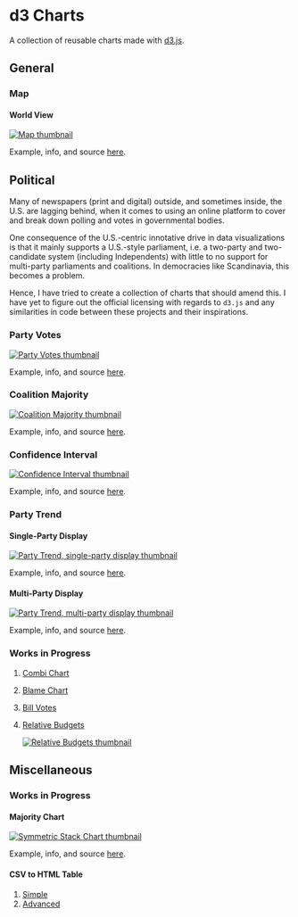 d3 Charts
=========
A collection of reusable charts made with [d3.js][d3].

General
-------
### Map ###
#### World View ####
[![Map thumbnail][world-map-img]][world-map-url]

Example, info, and source [here][world-map-url].

Political
---------
Many of newspapers (print and digital) outside, and sometimes inside, the U.S. are lagging behind, when it comes to using an online platform to cover and break down polling and votes in governmental bodies.

One consequence of the U.S.-centric innotative drive in data visualizations is that it mainly supports a U.S.-style parliament, i.e. a two-party and two-candidate system (including Independents) with little to no support for multi-party parliaments and coalitions. In democracies like Scandinavia, this becomes a problem.

Hence, I have tried to create a collection of charts that should amend this. I have yet to figure out the official licensing with regards to `d3.js` and any similarities in code between these projects and their inspirations.

### Party Votes ###
[![Party Votes thumbnail][party-votes-img]][party-votes-url]

Example, info, and source [here][party-votes-url].

### Coalition Majority ###
[![Coalition Majority thumbnail][coalition-majority-img]][coalition-majority-url]

Example, info, and source [here][coalition-majority-url].

### Confidence Interval ###
[![Confidence Interval thumbnail][confidence-interval-img]][confidence-interval-url]

Example, info, and source [here][confidence-interval-url].

### Party Trend ###
#### Single-Party Display ####
[![Party Trend, single-party display thumbnail][party-trend-single-img]][party-trend-single-url]

Example, info, and source [here][party-trend-single-url].

#### Multi-Party Display ####
[![Party Trend, multi-party display thumbnail][party-trend-multi-img]][party-trend-multi-url]

Example, info, and source [here][party-trend-multi-url].

### Works in Progress ###
1. [Combi Chart][combi-chart-url]
2. [Blame Chart][blame-chart-url]
3. [Bill Votes][bill-votes-url]
4. [Relative Budgets][relative-budgets-url]

    [![Relative Budgets thumbnail][relative-budgets-img]][relative-budgets-url]

Miscellaneous
-------------
### Works in Progress ###

#### Majority Chart ####
[![Symmetric Stack Chart thumbnail][majority-chart-img]][majority-chart-url]

Example, info, and source [here][majority-chart-url].

#### CSV to HTML Table ####
1. [Simple][simple-table]
2. [Advanced][advanced-table]


[d3]: http://d3js.org
[world-map-img]: _screenshots/world-map.png
[world-map-url]: http://bl.ocks.org/ndarville/8287bd24c157edb5bb2b
[party-votes-img]: _screenshots/party-votes.png
[party-votes-url]: http://bl.ocks.org/ndarville/6475739
[coalition-majority-img]: _screenshots/coalition-majority.png
[coalition-majority-url]: http://bl.ocks.org/ndarville/6475152
[confidence-interval-img]: _screenshots/confidence-interval.png
[confidence-interval-url]: http://bl.ocks.org/ndarville/6552457
[party-trend-single-img]: _screenshots/party-trend-single.png
[party-trend-single-url]: http://bl.ocks.org/ndarville/6574995
[party-trend-multi-img]: _screenshots/party-trend-multi.png
[party-trend-multi-url]: http://bl.ocks.org/ndarville/11094667
[combi-chart-url]: http://bl.ocks.org/ndarville/6587098
[blame-chart-url]: http://bl.ocks.org/ndarville/6596508
[bill-votes-url]: http://bl.ocks.org/ndarville/6484png
[relative-budgets-url]: http://bl.ocks.org/ndarville/6826638
[relative-budgets-img]: _screenshots/relative-budgets.png
[majority-chart-url]: http://bl.ocks.org/ndarville/8478044
[majority-chart-img]: _screenshots/majority-chart.png
[simple-table]: http://bl.ocks.org/ndarville/7075823
[advanced-table]: http://bl.ocks.org/ndarville/7241320
